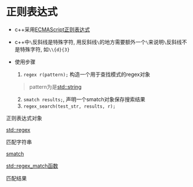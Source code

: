 # 正则表达式

- c++采用[ECMAScript正则表达式](ecmascript-regex.md)
- c++中`\`反斜线是特殊字符, 用反斜线`\`的地方需要额外一个`\`来说明`\`反斜线不是特殊字符, 如`\\{d}{3}`

- 使用步骤
  1.  `regex r(pattern);`  构造一个用于查找模式的regex对象
    > pattern为是[std::string](c++-std-string.md)
  2.  `smatch results;`, 声明一个smatch对象保存搜索结果
  3. `regex_search(test_str, results, r);` 

 正则表达式对象

[std::regex](c++-regex-std-regex.md)

匹配字符串

[smatch](c++-regex-smatch.md)

[std::regex_match函数](c++-regex-std-regex-match().md)

匹配结果


